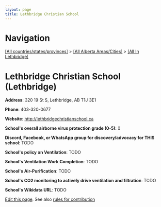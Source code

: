 ```yaml
---
layout: page
title: Lethbridge Christian School
---
```

# Navigation

[[All countries/states/provinces]](../../..) > [[All Alberta Areas/Cities]](../..) > [[All In Lethbridge]](..)

# Lethbridge Christian School (Lethbridge)

**Address**: 320 19 St S, Lethbridge, AB T1J 3E1

**Phone**: 403-320-0677

**Website**: <http://lethbridgechristianschool.ca>

**School's overall airborne virus protection grade (0-5)**: 0

**Discord, Facebook, or WhatsApp group for discovery/advocacy for THIS school**: TODO

**School's policy on Ventilation**: TODO

**School's Ventilation Work Completion**: TODO

**School's Air-Purification**: TODO

**School's CO2 monitoring to actively drive ventilation and filtration**: TODO

**School's Wikidata URL**: TODO


[Edit this page](https://github.com/ventilate-schools/AB/edit/main/./Lethbridge/Lethbridge_Christian_School.md). See also [rules for contribution](../../../contribution-rules/)